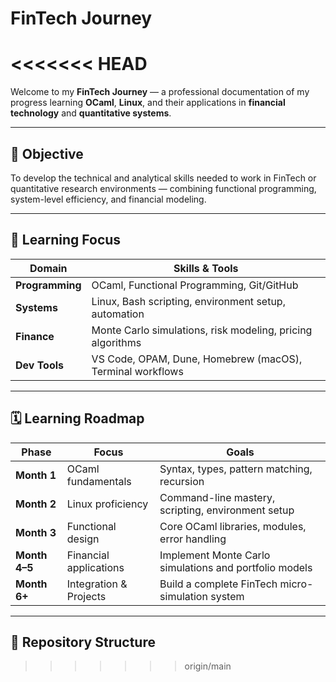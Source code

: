 # FinTech Journey
<<<<<<< HEAD
=======

Welcome to my **FinTech Journey** — a professional documentation of my progress learning **OCaml**, **Linux**, and their applications in **financial technology** and **quantitative systems**.

---

## 🎯 Objective

To develop the technical and analytical skills needed to work in FinTech or quantitative research environments — combining functional programming, system-level efficiency, and financial modeling.

---

## 🧠 Learning Focus

| Domain | Skills & Tools |
|--------|----------------|
| **Programming** | OCaml, Functional Programming, Git/GitHub |
| **Systems** | Linux, Bash scripting, environment setup, automation |
| **Finance** | Monte Carlo simulations, risk modeling, pricing algorithms |
| **Dev Tools** | VS Code, OPAM, Dune, Homebrew (macOS), Terminal workflows |

---

## 🗓️ Learning Roadmap

| Phase | Focus | Goals |
|-------|--------|-------|
| **Month 1** | OCaml fundamentals | Syntax, types, pattern matching, recursion |
| **Month 2** | Linux proficiency | Command-line mastery, scripting, environment setup |
| **Month 3** | Functional design | Core OCaml libraries, modules, error handling |
| **Month 4–5** | Financial applications | Implement Monte Carlo simulations and portfolio models |
| **Month 6+** | Integration & Projects | Build a complete FinTech micro-simulation system |

---

## 📁 Repository Structure

>>>>>>> origin/main
